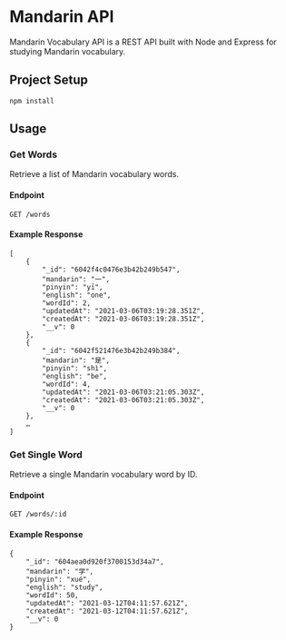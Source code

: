 # Mandarin  API

Mandarin Vocabulary API is a REST API built with Node and Express for studying Mandarin vocabulary.

## Project Setup

```
npm install
```

## Usage

### Get Words

Retrieve a list of Mandarin vocabulary words.

#### Endpoint

```
GET /words
```

#### Example Response

```
[
    {
        "_id": "6042f4c0476e3b42b249b547",
        "mandarin": "一",
        "pinyin": "yī",
        "english": "one",
        "wordId": 2,
        "updatedAt": "2021-03-06T03:19:28.351Z",
        "createdAt": "2021-03-06T03:19:28.351Z",
        "__v": 0
    },
    {
        "_id": "6042f521476e3b42b249b384",
        "mandarin": "是",
        "pinyin": "shì",
        "english": "be",
        "wordId": 4,
        "updatedAt": "2021-03-06T03:21:05.303Z",
        "createdAt": "2021-03-06T03:21:05.303Z",
        "__v": 0
    },
    …
]
```

### Get Single Word

Retrieve a single Mandarin vocabulary word by ID.

#### Endpoint

```
GET /words/:id
```

#### Example Response

```
{
    "_id": "604aea0d920f3700153d34a7",
    "mandarin": "学",
    "pinyin": "xué",
    "english": "study",
    "wordId": 50,
    "updatedAt": "2021-03-12T04:11:57.621Z",
    "createdAt": "2021-03-12T04:11:57.621Z",
    "__v": 0
}
```
